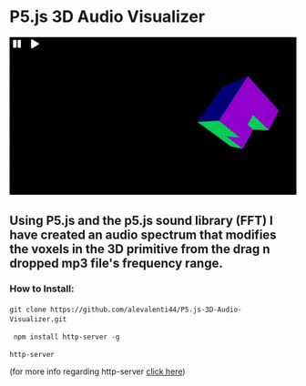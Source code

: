 # P5.js 3D Audio Visualizer
![alt text](https://github.com/alevalenti44/P5.js-3D-Audio-Visualizer/blob/master/audiospectrum.gif)
## Using P5.js and the p5.js sound library (FFT) I have created an audio spectrum that modifies the voxels in the 3D primitive from the drag n dropped mp3 file's frequency range.
### How to Install:
`git clone https://github.com/alevalenti44/P5.js-3D-Audio-Visualizer.git`

` npm install http-server -g`

`http-server`

(for more info regarding http-server [click here](https://www.npmjs.com/package/http-server))
